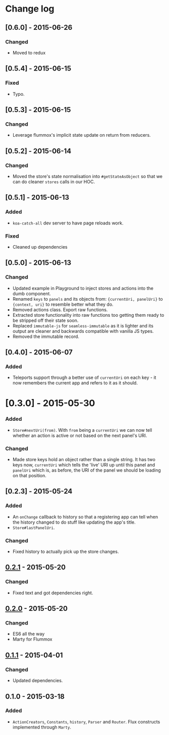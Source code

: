 # Change log

## [0.6.0] - 2015-06-26
### Changed
- Moved to redux

## [0.5.4] - 2015-06-15
### Fixed
- Typo.

## [0.5.3] - 2015-06-15
### Changed
- Leverage flummox's implicit state update on return from reducers.

## [0.5.2] - 2015-06-14
### Changed
- Moved the store's state normalisation into `#getStateAsObject` so that we can do cleaner `stores`
  calls in our HOC.

## [0.5.1] - 2015-06-13
### Added
- `koa-catch-all` dev server to have page reloads work.

### Fixed
- Cleaned up dependencies

## [0.5.0] - 2015-06-13
### Changed
- Updated example in Playground to inject stores and actions into the dumb component.
- Renamed `keys` to `panels` and its objects from: `{currentUri, panelUri}` to `{context, uri}` to
  resemble better what they do.
- Removed actions class. Export raw functions.
- Extracted store functionality into raw functions too getting them ready to be stripped off their
  state soon.
- Replaced `immutable-js` for `seamless-immutable` as it is lighter and its output are cleaner and
  backwards compatible with vanilla JS types.
- Removed the immutable record.

## [0.4.0] - 2015-06-07
### Added
- Teleports support through a better use of `currentUri` on each key - it now remembers the current app and refers to it as it should.

# [0.3.0] - 2015-05-30
### Added
- `Store#nextUri(from)`. With `from` being a `currentUri` we can now tell whether an action is
  active or not based on the next panel's URI.

### Changed
- Made store keys hold an object rather than a single string. It has two keys now, `currentUri`
  which tells the 'live' URI up until this panel and `panelUri` which is, as before, the URI of the
  panel we should be loading on that position.

## [0.2.3] - 2015-05-24
### Added
- An `onChange` callback to history so that a registering app can tell when the history changed to
  do stuff like updating the app's title.
- `Store#lastPanelUri`.

### Changed
- Fixed history to actually pick up the store changes.

## [0.2.1] - 2015-05-20
### Changed
- Fixed text and got dependencies right.

## [0.2.0] - 2015-05-20
### Changed
- ES6 all the way
- Marty for Flummox

## [0.1.1] - 2015-04-01
### Changed
- Updated dependencies.

## 0.1.0 - 2015-03-18
### Added
- `ActionCreators`, `Constants`, `history`, `Parser` and `Router`.
  Flux constructs implemented through `Marty`.

[unreleased]: https://github.com/UXtemple/panels-router/compare/master..v0.2.1
[0.2.1]: https://github.com/UXtemple/panels-router/compare/v0.2.1..v0.2.0
[0.2.0]: https://github.com/UXtemple/panels-router/compare/v0.2.0..v0.1.1
[0.1.1]: https://github.com/UXtemple/panels-router/compare/v0.1.1..v0.1.0
